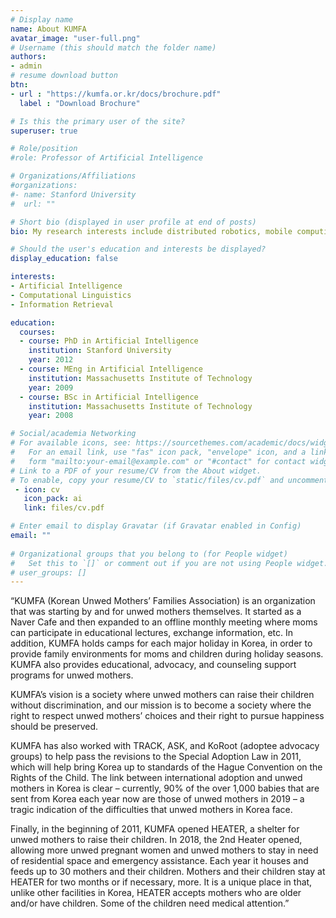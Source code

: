 ```yaml
---
# Display name
name: About KUMFA
avatar_image: "user-full.png"
# Username (this should match the folder name)
authors:
- admin
# resume download button
btn:
- url : "https://kumfa.or.kr/docs/brochure.pdf"
  label : "Download Brochure"

# Is this the primary user of the site?
superuser: true

# Role/position
#role: Professor of Artificial Intelligence

# Organizations/Affiliations
#organizations:
#- name: Stanford University
#  url: ""

# Short bio (displayed in user profile at end of posts)
bio: My research interests include distributed robotics, mobile computing and programmable matter.

# Should the user's education and interests be displayed?
display_education: false

interests:
- Artificial Intelligence
- Computational Linguistics
- Information Retrieval

education:
  courses:
  - course: PhD in Artificial Intelligence
    institution: Stanford University
    year: 2012
  - course: MEng in Artificial Intelligence
    institution: Massachusetts Institute of Technology
    year: 2009
  - course: BSc in Artificial Intelligence
    institution: Massachusetts Institute of Technology
    year: 2008

# Social/academia Networking
# For available icons, see: https://sourcethemes.com/academic/docs/widgets/#icons
#   For an email link, use "fas" icon pack, "envelope" icon, and a link in the
#   form "mailto:your-email@example.com" or "#contact" for contact widget.
# Link to a PDF of your resume/CV from the About widget.
# To enable, copy your resume/CV to `static/files/cv.pdf` and uncomment the lines below.  
 - icon: cv
   icon_pack: ai
   link: files/cv.pdf

# Enter email to display Gravatar (if Gravatar enabled in Config)
email: ""
  
# Organizational groups that you belong to (for People widget)
#   Set this to `[]` or comment out if you are not using People widget.  
# user_groups: []
---
```



“KUMFA (Korean Unwed Mothers’ Families Association) is an organization that was starting by and for unwed mothers themselves. It started as a Naver Cafe and then expanded to an offline monthly meeting where moms can participate in educational lectures, exchange information, etc. In addition, KUMFA holds camps for each major holiday in Korea, in order to provide family environments for moms and children during holiday seasons. KUMFA also provides educational, advocacy, and counseling support programs for unwed mothers.

KUMFA’s vision is a society where unwed mothers can raise their children without discrimination, and our mission is to become a society where the right to respect unwed mothers’ choices and their right to pursue happiness should be preserved.

KUMFA has also worked with TRACK, ASK, and KoRoot (adoptee advocacy groups) to help pass the revisions to the Special Adoption Law in 2011, which will help bring Korea up to standards of the Hague Convention on the Rights of the Child. The link between international adoption and unwed mothers in Korea is clear – currently, 90% of the over 1,000 babies that are sent from Korea each year now are those of unwed mothers in 2019 – a tragic indication of the difficulties that unwed mothers in Korea face.

Finally, in the beginning of 2011, KUMFA opened HEATER, a shelter for unwed mothers to raise their children. In 2018, the 2nd Heater opened, allowing more unwed pregnant women and unwed mothers to stay in need of residential space and emergency assistance. Each year it houses and feeds up to 30 mothers and their children. Mothers and their children stay at HEATER for two months or if necessary, more. It is a unique place in that, unlike other facilities in Korea, HEATER accepts mothers who are older and/or have children. Some of the children need medical attention.”
